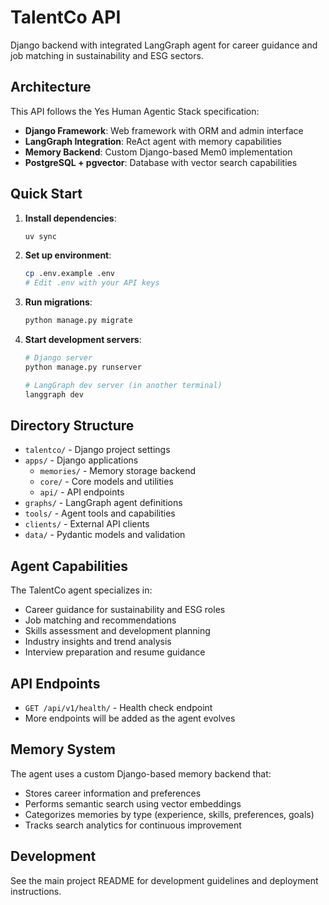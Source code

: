 # TalentCo API

Django backend with integrated LangGraph agent for career guidance and job matching in sustainability and ESG sectors.

## Architecture

This API follows the Yes Human Agentic Stack specification:

- **Django Framework**: Web framework with ORM and admin interface
- **LangGraph Integration**: ReAct agent with memory capabilities
- **Memory Backend**: Custom Django-based Mem0 implementation
- **PostgreSQL + pgvector**: Database with vector search capabilities

## Quick Start

1. **Install dependencies**:
   ```bash
   uv sync
   ```

2. **Set up environment**:
   ```bash
   cp .env.example .env
   # Edit .env with your API keys
   ```

3. **Run migrations**:
   ```bash
   python manage.py migrate
   ```

4. **Start development servers**:
   ```bash
   # Django server
   python manage.py runserver

   # LangGraph dev server (in another terminal)
   langgraph dev
   ```

## Directory Structure

- `talentco/` - Django project settings
- `apps/` - Django applications
  - `memories/` - Memory storage backend
  - `core/` - Core models and utilities
  - `api/` - API endpoints
- `graphs/` - LangGraph agent definitions
- `tools/` - Agent tools and capabilities
- `clients/` - External API clients
- `data/` - Pydantic models and validation

## Agent Capabilities

The TalentCo agent specializes in:

- Career guidance for sustainability and ESG roles
- Job matching and recommendations
- Skills assessment and development planning
- Industry insights and trend analysis
- Interview preparation and resume guidance

## API Endpoints

- `GET /api/v1/health/` - Health check endpoint
- More endpoints will be added as the agent evolves

## Memory System

The agent uses a custom Django-based memory backend that:

- Stores career information and preferences
- Performs semantic search using vector embeddings
- Categorizes memories by type (experience, skills, preferences, goals)
- Tracks search analytics for continuous improvement

## Development

See the main project README for development guidelines and deployment instructions. 